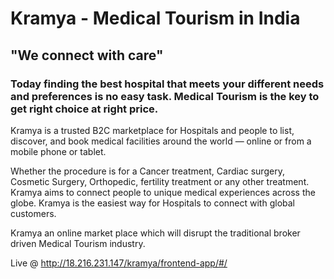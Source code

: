 # Kramya - Medical Tourism in India
## "We connect with care"
### Today finding the best hospital that meets your different needs and preferences is no easy task. Medical Tourism is the key to get right choice at right price. 

Kramya is a trusted B2C marketplace for Hospitals and people to list, discover, and book medical facilities around the world — online or from a mobile phone or tablet. 

Whether the procedure is for a Cancer treatment, Cardiac surgery, Cosmetic Surgery, Orthopedic, fertility treatment or any other treatment. Kramya aims to connect people to unique medical experiences across the globe. Kramya is the easiest way for Hospitals to connect with global customers. 

Kramya an online market place which will disrupt the traditional broker driven Medical Tourism industry.

Live @ http://18.216.231.147/kramya/frontend-app/#/ 
